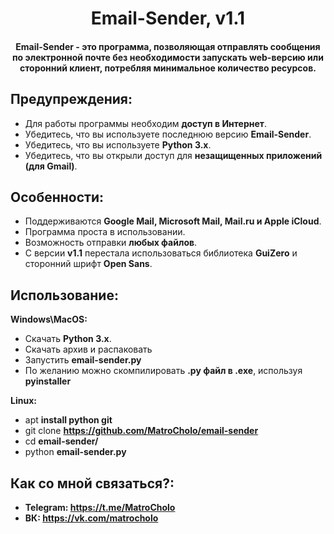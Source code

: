 <h1 align="center">Email-Sender, v1.1</h1>
<h4 align="center">Email-Sender - это программа, позволяющая отправлять сообщения по электронной почте без необходимости запускать web-версию или сторонний клиент, потребляя минимальное количество ресурсов.</h4>

## Предупреждения:
- Для работы программы необходим **доступ в Интернет**.
- Убедитесь, что вы используете последнюю версию **Email-Sender**.
- Убедитесь, что вы используете **Python 3.x**.
- Убедитесь, что вы открыли доступ для **незащищенных приложений (для Gmail)**.

## Особенности:
- Поддерживаются **Google Mail, Microsoft Mail, Mail.ru и Apple iCloud**.
- Программа проста в использовании.
- Возможность отправки **любых файлов**.
- С версии **v1.1** перестала использоваться библиотека **GuiZero** и сторонний шрифт **Open Sans**.
## Использование:

**Windows\MacOS:**
- Скачать **Python 3.x**.
- Скачать архив и распаковать
- Запустить **email-sender.py**
- По желанию можно скомпилировать **.py файл в .exe**, используя **pyinstaller**

**Linux:**
- apt **install python git**
- git clone **https://github.com/MatroCholo/email-sender**
- cd **email-sender/**
- python **email-sender.py**

## Как со мной связаться?:
- **Telegram: https://t.me/MatroCholo**
- **ВК: https://vk.com/matrocholo**
